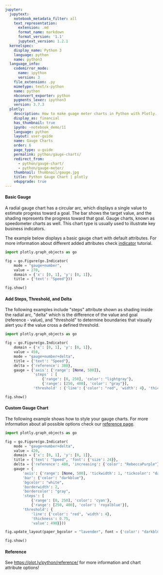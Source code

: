 ```yaml
---
jupyter:
  jupytext:
    notebook_metadata_filter: all
    text_representation:
      extension: .md
      format_name: markdown
      format_version: '1.1'
      jupytext_version: 1.2.1
  kernelspec:
    display_name: Python 3
    language: python
    name: python3
  language_info:
    codemirror_mode:
      name: ipython
      version: 3
    file_extension: .py
    mimetype: text/x-python
    name: python
    nbconvert_exporter: python
    pygments_lexer: ipython3
    version: 3.7.3
  plotly:
    description: How to make guage meter charts in Python with Plotly.
    display_as: financial
    has_thumbnail: true
    ipynb: ~notebook_demo/11
    language: python
    layout: user-guide
    name: Gauge Charts
    order: 6
    page_type: u-guide
    permalink: python/gauge-charts/
    redirect_from:
      - python/gauge-chart/
      - python/gauge-meter/
    thumbnail: thumbnail/gauge.jpg
    title: Python Gauge Chart | plotly
    v4upgrade: true
---
```


#### Basic Gauge
A radial gauge chart has a circular arc, which displays a single value to estimate progress toward a goal.
  The bar shows the target value, and the shading represents the progress toward that goal. Gauge charts, known as
  speedometer charts as well. This chart type is usually used to illustrate key business indicators.

  The example below displays a basic gauge chart with default attributes. For more information about different added attributes check [indicator](https://plot.ly/javascript/indicator/) tutorial.

```python
import plotly.graph_objects as go

fig = go.Figure(go.Indicator(
    mode = "gauge+number", 
    value = 270, 
    domain = {'x': [0, 1], 'y': [0, 1]}, 
    title = {'text': "Speed"}))

fig.show()
```

#### Add Steps, Threshold, and Delta
The following examples include "steps" attribute shown as shading inside the radial arc, "delta" which is the
  difference of the value and goal (reference - value), and "threshold" to determine boundaries that visually alert you if the value cross a defined threshold.

```python
import plotly.graph_objects as go

fig = go.Figure(go.Indicator(
    domain = {'x': [0, 1], 'y': [0, 1]}, 
    value = 450, 
    mode = "gauge+number+delta",
    title = {'text': "Speed"},
    delta = {'reference': 380}, 
    gauge = {'axis': {'range': [None, 500]}, 
             'steps' : [
                 {'range': [0, 250], 'color': "lightgray"}, 
                 {'range': [250, 400], 'color': "gray"}], 
             'threshold' : {'line': {'color': "red", 'width': 4}, 'thickness': 0.75, 'value': 490}}))

fig.show()
```

#### Custom Gauge Chart
The following example shows how to style your gauge charts. For more information about all possible options check our [reference page](https://plot.ly/javascript/reference/#indicator).

```python
import plotly.graph_objects as go

fig = go.Figure(go.Indicator(
    mode = "gauge+number+delta", 
    value = 420, 
    domain = {'x': [0, 1], 'y': [0, 1]}, 
    title = {'text': "Speed", 'font': {'size': 24}}, 
    delta = {'reference': 400, 'increasing': {'color': "RebeccaPurple"}},
    gauge = {
        'axis': {'range': [None, 500], 'tickwidth': 1, 'tickcolor': "darkblue"},
        'bar': {'color': "darkblue"}, 
        'bgcolor': "white", 
        'borderwidth': 2, 
        'bordercolor': "gray", 
        'steps': [
            {'range': [0, 250], 'color': 'cyan'}, 
            {'range': [250, 400], 'color': 'royalblue'}],
        'threshold': {
            'line': {'color': "red", 'width': 4}, 
            'thickness': 0.75, 
            'value': 490}}))

fig.update_layout(paper_bgcolor = "lavender", font = {'color': "darkblue", 'family': "Arial"})

fig.show()
```

#### Reference
See https://plot.ly/python/reference/ for more information and chart attribute options!
